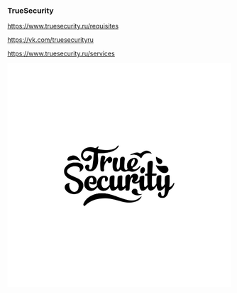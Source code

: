 ### TrueSecurity

https://www.truesecurity.ru/requisites

https://vk.com/truesecurityru

https://www.truesecurity.ru/services

![Image of Yaktocat](https://raw.githubusercontent.com/truesecurityru/truesecurityru/main/true%20security%202%20(5).jpg)

